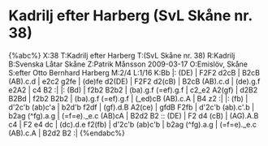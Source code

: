 # Kadrilj efter Harberg (SvL Skåne nr. 38)

{%abc%}
X:38
T:Kadrilj efter Harberg
T:(SvL Skåne nr. 38)
R:Kadrilj
B:Svenska Låtar Skåne
Z:Patrik Månsson 2009-03-17
O:Emislöv, Skåne
S:efter Otto Bernhard Harberg
M:2/4
L:1/16
K:Bb
|: (DE) | F2F2 d2cB | B2cB (AB).c.d | e2c2 g2fe | (de)fe d2(DE) | 
          F2F2 d2(cB) | B2cB (AB).c.d | (de).g.f e2A2 | c4 B2 :|
|: (Bd) | f2b2 B2b2 | (ba).g.f (=ef).g.f | c2_e2 A2(gf) | d2B2 B2Bd |
f2b2 B2b2 | (ba).g.f (=ef).g.f | (_ed)cB (AB).c.A | B4 z2 :|
|: (fb) | d'2c'b (ab)c'a | b2d'b f2df | (gf).d.B A2(ce) | gfdB F2fb | 
          d'2c'b (ab).c'.b | b2ag (^fg).a.g | (=f=e)._e.c (AB)cA | B2d2 B2 :: 
(DE) | F2 d4 (cB) | (AG).A.B c4 | F2 e4 dc | (dc).d.e f2(fb) | 
d'2c'b (ab)c'b | b2ag (^fg).a.g | (=f=e)._e.c (AB).c.A | B2d2 B2 :|
{%endabc%}
